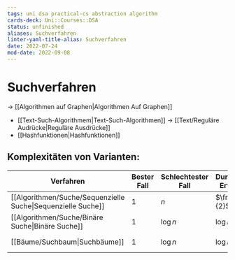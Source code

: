 ```yaml
---
tags: uni dsa practical-cs abstraction algorithm
cards-deck: Uni::Courses::DSA
status: unfinished
aliases: Suchverfahren
linter-yaml-title-alias: Suchverfahren
date: 2022-07-24
mod-date: 2022-09-08
---
```


# Suchverfahren
-> [[Algorithmen auf Graphen|Algorithmen Auf Graphen]]
- [[Text-Such-Algorithmem|Text-Such-Algorithmen]]
	-> [[Text/Reguläre Audrücke|Reguläre Ausdrücke]]
- [[Hashfunktionen|Hashfunktionen]]

## Komplexitäten von Varianten:
| Verfahren                                        | Bester Fall | Schlechtester Fall | Durchschnitt: Erfolgreich | Durchschnitt: Erfolglos |
| ------------------------------------------------ | ----------- | ------------------ | ------------------------- | ----------------------- |
| [[Algorithmen/Suche/Sequenzielle Suche\|Sequenzielle Suche]] | 1           | $n$                | $\frac{n+1}{2}$           | $n$                     |
| [[Algorithmen/Suche/Binäre Suche\|Binäre Suche]]             | 1           | $\log n$           | $\log n$                  | $\lceil\log n\rceil$                |
| [[Bäume/Suchbaum\|Suchbäume]]                    | 1            | $\log n$                   | $\log n$                          | $\lceil\frac{\log n}{2}\rceil$                        |
